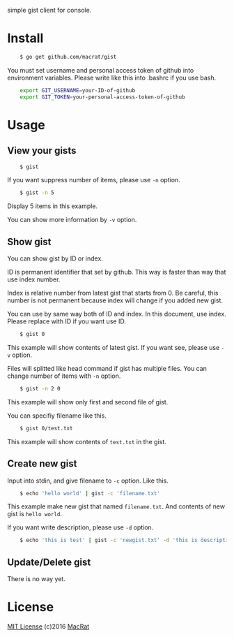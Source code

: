 simple gist client for console.

# Install
``` sh
	$ go get github.com/macrat/gist
```

You must set username and personal access token of github into environment variables.
Please write like this into .bashrc if you use bash.

``` sh
	export GIT_USERNAME=your-ID-of-github
	export GIT_TOKEN=your-personal-access-token-of-github
```

# Usage
## View your gists
``` sh
	$ gist
```

If you want suppress number of items, please use `-n` option.

``` sh
	$ gist -n 5
```

Display 5 items in this example.

You can show more information by `-v` option.

## Show gist
You can show gist by ID or index.

ID is permanent identifier that set by github.
This way is faster than way that use index number.

Index is relative number from latest gist that starts from 0.
Be careful, this number is not permanent because index will change if you added new gist.

You can use by same way both of ID and index.
In this document, use index. Please replace with ID if you want use ID.

``` sh
	$ gist 0
```

This example will show contents of latest gist.
If you want see, please use `-v` option.

Files will splitted like head command if gist has multiple files.
You can change number of items with `-n` option.

``` sh
	$ gist -n 2 0
```

This example will show only first and second file of gist.

You can specifiy filename like this.

``` sh
	$ gist 0/test.txt
```

This example will show contents of `test.txt` in the gist.

## Create new gist
Input into stdin, and give filename to `-c` option.
Like this.

``` sh
	$ echo 'hello world' | gist -c 'filename.txt'
```

This example make new gist that named `filename.txt`.
And contents of new gist is `hello world`.

If you want write description, please use `-d` option.

``` sh
	$ echo 'this is test' | gist -c 'newgist.txt' -d 'this is description'
```

## Update/Delete gist
There is no way yet.

# License
[MIT License](https://opensource.org/licenses/MIT) (c)2016 [MacRat](http://blanktar.jp)
